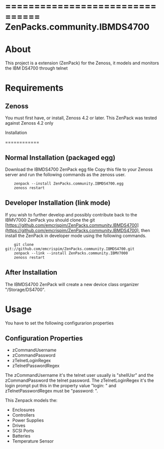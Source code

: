 ================================
ZenPacks.community.IBMDS4700
================================


About
=====

This project is a extension (ZenPack) for the Zenoss, it models and monitors the
IBM DS4700 through telnet


Requirements
============

Zenoss
------

You must first have, or install, Zenoss 4.2 or later. This ZenPack was tested
against Zenoss 4.2 only

Installation

============


Normal Installation (packaged egg)
----------------------------------

Download the IBMDS4700 ZenPack egg file
Copy this file to your Zenoss server and run the following commands as the zenoss
user.


        zenpack --install ZenPacks.community.IBMDS4700.egg
        zenoss restart

Developer Installation (link mode)
----------------------------------

If you wish to further develop and possibly contribute back to the IBMV7000
ZenPack you should clone the git [https://github.com/emcrispim/ZenPacks.community.IBMDS4700](https://github.com/emcrispim/ZenPacks.community.IBMDS4700),
then install the ZenPack in developer mode using the following commands.


        git clone git://github.com/emcrispim/ZenPacks.community.IBMDS4700.git
        zenpack --link --install ZenPacks.community.IBMV7000
        zenoss restart

After Installation
-------------------

The IBMDS4700 ZenPack will create a new device class organizer "/Storage/DS4700". 

Usage
=====

You have to set the following configurarion properties

Configuration Properties
------------------------
- zCommandUsername
- zCommandPassword
- zTelnetLoginRegex
- zTelnetPasswordRegex

The zCommandUsername it's the telnet user usually is "shellUsr" and the zCommandPassword the telnet password.
The zTelnetLoginRegex it's the login prompt put this in the property value "login: " and zTelnetPasswordRegex must be "password: ". 

This Zenpack models the:
- Enclosures
- Controllers
- Power Supplies
- Drives
- SCSI Ports
- Batteries
- Temperature Sensor





